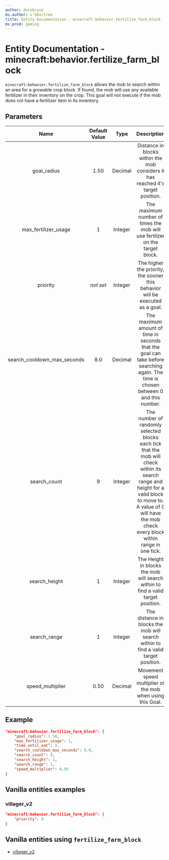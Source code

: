 ```yaml
---
author: docsbryce
ms.author: v-bbortree
title: Entity Documentation - minecraft:behavior.fertilize_farm_block
ms.prod: gaming
---
```


# Entity Documentation - minecraft:behavior.fertilize_farm_block

`minecraft:behavior.fertilize_farm_block` allows the mob to search within an area for a growable crop block. If found, the mob will use any available fertilizer in their inventory on the crop. This goal will not execute if the mob does not have a fertilizer item in its inventory.

## Parameters

| Name| Default Value| Type| Description |
|:-----------:|:-----------:|:-----------:|:-----------:|
| goal_radius| 1.50| Decimal| Distance in blocks within the mob considers it has reached it's target position.  |
| max_fertilizer_usage| 1| Integer| The maximum number of times the mob will use fertilzer on the target block. |
|priority|*not set*|Integer|The higher the priority, the sooner this behavior will be executed as a goal.|
| search_cooldown_max_seconds| 8.0| Decimal| The maximum amount of time in seconds that the goal can take before searching again. The time is chosen between 0 and this number. |
| search_count| 9| Integer| The number of randomly selected blocks each tick that the mob will check within its search range and height for a valid block to move to. A value of 0 will have the mob check every block within range in one tick. |
| search_height| 1| Integer| The Height in blocks the mob will search within to find a valid target position. |
| search_range| 1| Integer| The distance in blocks the mob will search within to find a valid target position. |
| speed_multiplier| 0.50| Decimal| Movement speed multiplier of the mob when using this Goal. |

## Example

```json
"minecraft:behavior.fertilize_farm_block": {
    "goal_radius": 1.50,
    "max_fertilizer_usage": 1,
    "time_until_eat": 3,
    "search_cooldown_max_seconds": 8.0,
    "search_count": 9,
    "search_height": 1,
    "search_range": 1,
    "speed_multiplier": 0.50
}
```

## Vanilla entities examples

### villager_v2

```json
"minecraft:behavior.fertilize_farm_block": {
    "priority": 8
}
```

## Vanilla entities using `fertilize_farm_block`

- [villager_v2](../../../../Source/VanillaBehaviorPack_Snippets/entities/sheep.md)
